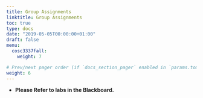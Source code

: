 ```yaml
---
title: Group Assignments
linktitle: Group Assignments
toc: true
type: docs
date: "2019-05-05T00:00:00+01:00"
draft: false
menu:
  cosc3337fall:
    weight: 7

# Prev/next pager order (if `docs_section_pager` enabled in `params.toml`)
weight: 6
---
```


- **Please Refer to labs in the Blackboard.**
